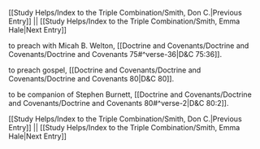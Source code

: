[[Study Helps/Index to the Triple Combination/Smith, Don C.|Previous Entry]]  ||  [[Study Helps/Index to the Triple Combination/Smith, Emma Hale|Next Entry]]

 to preach with Micah B. Welton, [[Doctrine and Covenants/Doctrine and Covenants/Doctrine and Covenants 75#^verse-36|D&C 75:36]].

 to preach gospel, [[Doctrine and Covenants/Doctrine and Covenants/Doctrine and Covenants 80|D&C 80]].

 to be companion of Stephen Burnett, [[Doctrine and Covenants/Doctrine and Covenants/Doctrine and Covenants 80#^verse-2|D&C 80:2]].

[[Study Helps/Index to the Triple Combination/Smith, Don C.|Previous Entry]]  ||  [[Study Helps/Index to the Triple Combination/Smith, Emma Hale|Next Entry]]